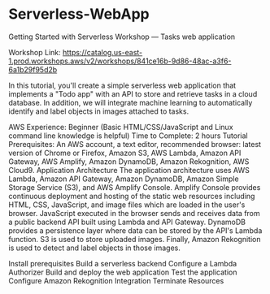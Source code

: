 # Serverless-WebApp
Getting Started with Serverless Workshop — Tasks web application

Workshop Link: https://catalog.us-east-1.prod.workshops.aws/v2/workshops/841ce16b-9d86-48ac-a3f6-6a1b29f95d2b

In this tutorial, you'll create a simple serverless web application that implements a "Todo app" with an API to store and retrieve tasks in a cloud database. In addition, we will integrate machine learning to automatically identify and label objects in images attached to tasks.

AWS Experience: Beginner (Basic HTML/CSS/JavaScript and Linux command line knowledge is helpful)
Time to Complete: 2 hours
Tutorial Prerequisites: An AWS account, a text editor, recommended browser: latest version of Chrome or Firefox, Amazon S3, AWS Lambda, Amazon API Gateway, AWS Amplify, Amazon DynamoDB, Amazon Rekognition, AWS Cloud9.
Application Architecture
The application architecture uses AWS Lambda, Amazon API Gateway, Amazon DynamoDB, Amazon Simple Storage Service (S3), and AWS Amplify Console. Amplify Console provides continuous deployment and hosting of the static web resources including HTML, CSS, JavaScript, and image files which are loaded in the user's browser. JavaScript executed in the browser sends and receives data from a public backend API built using Lambda and API Gateway. DynamoDB provides a persistence layer where data can be stored by the API's Lambda function. S3 is used to store uploaded images. Finally, Amazon Rekognition is used to detect and label objects in those images.



Install prerequisites
Build a serverless backend
Configure a Lambda Authorizer
Build and deploy the web application
Test the application
Configure Amazon Rekognition Integration
Terminate Resources
